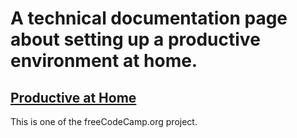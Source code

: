 # A technical documentation page about setting up a productive environment at home.

## [Productive at Home](https://j-addens.github.io/Technical-Documentation-Page/)

This is one of the freeCodeCamp.org project.
